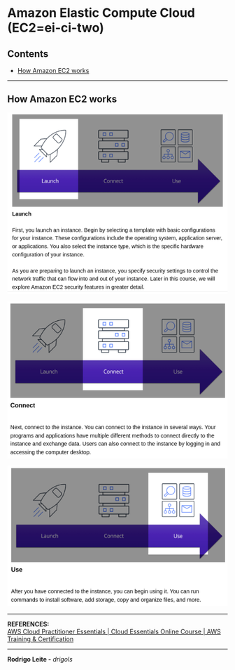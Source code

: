 # Amazon Elastic Compute Cloud (EC2=ei-ci-two)

## Contents

 - [How Amazon EC2 works](#how-works)

---

<div id="how-works"></div>

## How Amazon EC2 works

![img](images/launch.png)  

![img](images/connect.png)  

![img](images/use.png)  






















---

**REFERENCES:**  
[AWS Cloud Practitioner Essentials | Cloud Essentials Online Course | AWS Training & Certification](https://www.amazon.com/dp/B09HSJ6HN8/ref=s9_acsd_hps_bw_c2_x_0_t?pf_rd_m=ATVPDKIKX0DER&pf_rd_s=merchandised-search-5&pf_rd_r=GKDHKER89AA5NXV1KJBN&pf_rd_t=101&pf_rd_p=253c0625-2631-4d93-b88d-c57dc07bb681&pf_rd_i=14297978011)  

---

**Rodrigo Leite -** *drigols*
